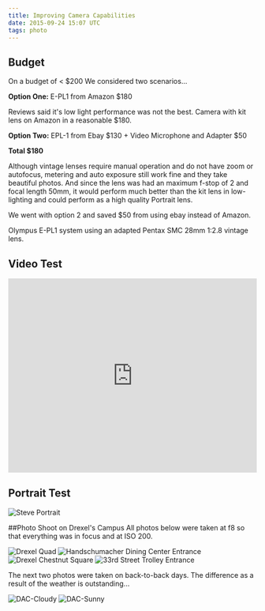 ```yaml
---
title: Improving Camera Capabilities
date: 2015-09-24 15:07 UTC
tags: photo
---
```


## Budget
On a budget of < $200 We considered two scenarios...

**Option One:** E-PL1 from Amazon $180

Reviews said it's low light performance was not the best. Camera with kit lens on Amazon in a reasonable $180.

**Option Two:** EPL-1 from Ebay $130 + Video Microphone and Adapter $50

**Total $180**

Although vintage lenses require manual operation and do not have zoom or autofocus, metering and auto exposure still work fine and they take beautiful photos. And since the lens was had an maximum f-stop of 2 and focal length 50mm, it would perform much better than the kit lens in low-lighting and could perform as a high quality Portrait lens.

We went with option 2 and saved $50 from using ebay instead of Amazon.

Olympus E-PL1 system using an adapted Pentax SMC 28mm 1:2.8 vintage lens.

## Video Test
<iframe src="https://player.vimeo.com/video/138112066" width="100%" height="393" frameborder="0" webkitallowfullscreen mozallowfullscreen allowfullscreen></iframe>

## Portrait Test
![Steve Portrait](P1010514.JPG)

##Photo Shoot on Drexel's Campus
All photos below were taken at f8 so that everything was in focus and at ISO 200.

![Drexel Quad](P1010562.jpg)
![Handschumacher Dining Center Entrance](P1010574.jpg)
![Drexel Chestnut Square](P1010579.jpg)
![33rd Street Trolley Entrance](P1010591.jpg)

The next two photos were taken on back-to-back days. The difference as a result of the weather is outstanding...

![DAC-Cloudy](P1010546.jpg)
![DAC-Sunny](P1010592.jpg)
